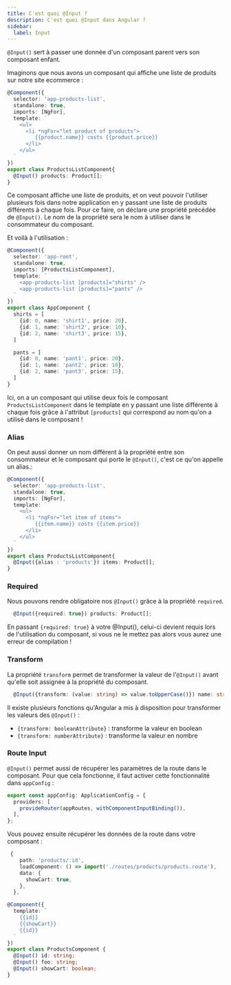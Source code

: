```yaml
---
title: C'est quoi @Input ?
description: C'est quoi @Input dans Angular ?
sidebar:
  label: Input
---
```


`@Input()` sert à passer une donnée d'un composant parent vers son composant enfant.

Imaginons que nous avons un composant qui affiche une liste de produits sur notre site ecommerce :

```typescript
@Component({
  selector: 'app-products-list',
  standalone: true,
  imports: [NgFor],
  template: `
    <ul>
      <li *ngFor="let product of products">
         {{product.name}} costs {{product.price}}
      </li>
    </ul>
  `
})
export class ProductsListComponent{
  @Input() products: Product[];
}
```

Ce composant affiche une liste de produits, et on veut pouvoir l'utiliser plusieurs fois dans notre application en y passant une liste de produits différents à chaque fois. Pour ce faire, on déclare une propriété précédée de `@Input()`.
Le nom de la propriété sera le nom à utiliser dans le consommateur du composant.

Et voilà à l'utilisation :

```typescript
@Component({
  selector: 'app-root',
  standalone: true,
  imports: [ProductsListComponent],
  template: `
    <app-products-list [products]="shirts" />
    <app-products-list [products]="pants" />
  `
})
export class AppComponent {
  shirts = [
    {id: 0, name: 'shirt1', price: 20},
    {id: 1, name: 'shirt2', price: 10},
    {id: 2, name: 'shirt3', price: 15},
  ]

  pants = [
    {id: 0, name: 'pant1', price: 20},
    {id: 1, name: 'pant2', price: 10},
    {id: 2, name: 'pant3', price: 15},
  ]
}
```

Ici, on a un composant qui utilise deux fois le composant `ProductsListComponent` dans le template en y passant une liste différente à chaque fois grâce à l'attribut `[products]` qui correspond au nom qu'on a utilisé dans le composant ! 

### Alias

On peut aussi donner un nom différent à la propriété entre son consommateur et le composant qui porte le `@Input()`, c'est ce qu'on appelle un alias.:

```typescript
@Component({
  selector: 'app-products-list',
  standalone: true,
  imports: [NgFor],
  template: `
    <ul>
      <li *ngFor="let item of items">
         {{item.name}} costs {{item.price}}
      </li>
    </ul>
  `
})
export class ProductsListComponent{
  @Input({alias : 'products'}) items: Product[];
}
```

### Required

Nous pouvons rendre obligatoire nos `@Input()` grâce à la propriété `required`.

```ts
  @Input({required: true}) products: Product[];
```

En passant  `{required: true}` à votre @Input(), celui-ci devient requis lors de l'utilisation du composant, si vous ne le mettez pas alors vous aurez une erreur de compilation !

### Transform 

La propriété `transform` permet de transformer la valeur de l'`@Input()` avant qu'elle soit assignée à la propriété du composant.

```ts
  @Input({transform: (value: string) => value.toUpperCase()}) name: string;
```

Il existe plusieurs fonctions qu'Angular a mis à disposition pour transformer les valeurs des `@Input()` :
- `{transform: booleanAttribute}` : transforme la valeur en boolean
- `{transform: numberAttribute}` : transforme la valeur en nombre

### Route Input

`@Input()` permet aussi de récupérer les paramètres de la route dans le composant.
Pour que cela fonctionne, il faut activer cette fonctionnalité dans `appConfig` :

```ts
export const appConfig: ApplicationConfig = {
  providers: [
    provideRouter(appRoutes, withComponentInputBinding()),
  ],
};
```

Vous pouvez ensuite récupérer les données de la route dans votre composant :

```ts
 {
    path: 'products/:id',
    loadComponent: () => import('./routes/products/products.route'),
    data: {
      showCart: true,
    },
  },
```

```ts	
@Component({
  template: `
    {{id}}
    {{showCart}}
    {{id}}
  `
})
export class ProductsComponent {
  @Input() id: string;
  @Input() foo: string;
  @Input() showCart: boolean;
}
```